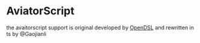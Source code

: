 # AviatorScript
the avaitorscript support is original developed by [OpenDSL](https://gitee.com/opendsl/opendsl-editor) and rewritten in ts by @Gaojianli